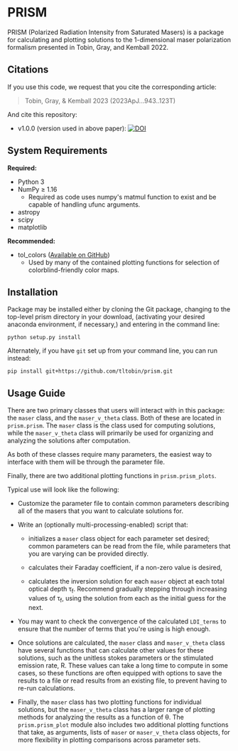 # PRISM
PRISM (Polarized Radiation Intensity from Saturated Masers) is a package for calculating and plotting solutions to the 1-dimensional maser polarization formalism presented in Tobin, Gray, and Kemball 2022.

## Citations
If you use this code, we request that you cite the corresponding article:

> Tobin, Gray, & Kemball 2023 (2023ApJ...943..123T)

And cite this repository:

- v1.0.0 (version used in above paper): [![DOI](https://zenodo.org/badge/476032047.svg)](https://zenodo.org/badge/latestdoi/476032047)

## System Requirements

**Required:**
- Python 3
- NumPy &ge; 1.16
  - Required as code uses numpy's matmul function to exist and be capable of handling ufunc arguments.
- astropy
- scipy
- matplotlib

**Recommended:**
- tol_colors ([Available on GitHub](https://github.com/Descanonge/tol_colors))
  - Used by many of the contained plotting functions for selection of colorblind-friendly color maps.

## Installation

Package may be installed either by cloning the Git package, changing to the top-level prism directory in your download, (activating your desired anaconda environment, if necessary,) and entering in the command line:

```
python setup.py install
```

Alternately, if you have `git` set up from your command line, you can run instead:

```
pip install git+https://github.com/tltobin/prism.git
```

## Usage Guide

There are two primary classes that users will interact with in this package: the `maser` class, and the `maser_v_theta` class. Both of these are located in `prism.prism`. The `maser` class is the class used for computing solutions, while the `maser_v_theta` class will primarily be used for organizing and analyzing the solutions after computation.

As both of these classes require many parameters, the easiest way to interface with them will be through the parameter file.

Finally, there are two additional plotting functions in `prism.prism_plots`.

Typical use will look like the following:

- Customize the parameter file to contain common parameters describing all of the masers that you want to calculate solutions for.

- Write an (optionally multi-processing-enabled) script that:
    
    - initializes a `maser` class object for each parameter set desired; common parameters can be read from the file, while parameters that you are varying can be provided directly.
    
    - calculates their Faraday coefficient, if a non-zero value is desired,
    
    - calculates the inversion solution for each `maser` object at each total optical depth &tau;<sub>f</sub>. Recommend gradually stepping through increasing values of &tau;<sub>f</sub>, using the solution from each as the initial guess for the next.

- You may want to check the convergence of the calculated `LDI_terms` to ensure that the number of terms that you're using is high enough.

- Once solutions are calculated, the `maser` class and `maser_v_theta` class have several functions that can calculate other values for these solutions, such as the unitless stokes parameters or the stimulated emission rate, R. These values can take a long time to compute in some cases, so these functions are often equipped with options to save the results to a file or read results from an existing file, to prevent having to re-run calculations.

- Finally, the `maser` class has two plotting functions for individual solutions, but the `maser_v_theta` class has a larger range of plotting methods for analyzing the results as a function of &theta;. The `prism.prism_plot` module also includes two additional plotting functions that take, as arguments, lists of `maser` or `maser_v_theta` class objects, for more flexibility in plotting comparisons across parameter sets.
